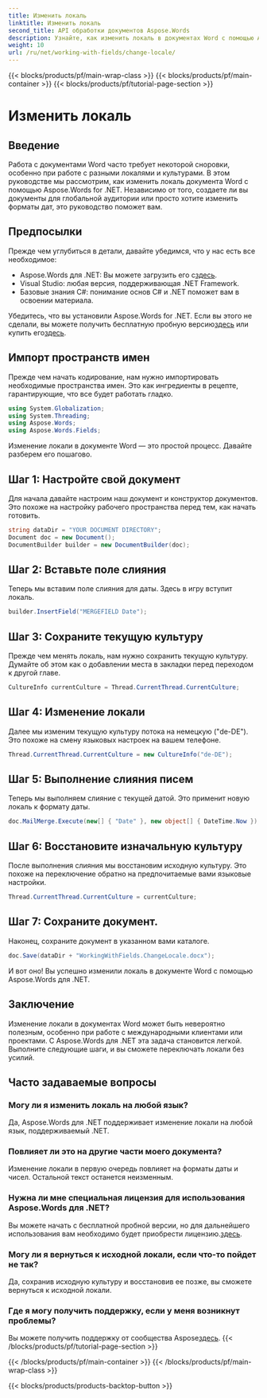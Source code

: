 ```yaml
---
title: Изменить локаль
linktitle: Изменить локаль
second_title: API обработки документов Aspose.Words
description: Узнайте, как изменить локаль в документах Word с помощью Aspose.Words для .NET с помощью этого руководства. Идеально подходит для работы с международными клиентами и проектами.
weight: 10
url: /ru/net/working-with-fields/change-locale/
---
```


{{< blocks/products/pf/main-wrap-class >}}
{{< blocks/products/pf/main-container >}}
{{< blocks/products/pf/tutorial-page-section >}}

# Изменить локаль

## Введение

Работа с документами Word часто требует некоторой сноровки, особенно при работе с разными локалями и культурами. В этом руководстве мы рассмотрим, как изменить локаль документа Word с помощью Aspose.Words for .NET. Независимо от того, создаете ли вы документы для глобальной аудитории или просто хотите изменить форматы дат, это руководство поможет вам.

## Предпосылки

Прежде чем углубиться в детали, давайте убедимся, что у нас есть все необходимое:

-  Aspose.Words для .NET: Вы можете загрузить его с[здесь](https://releases.aspose.com/words/net/).
- Visual Studio: любая версия, поддерживающая .NET Framework.
- Базовые знания C#: понимание основ C# и .NET поможет вам в освоении материала.

 Убедитесь, что вы установили Aspose.Words for .NET. Если вы этого не сделали, вы можете получить бесплатную пробную версию[здесь](https://releases.aspose.com/) или купить его[здесь](https://purchase.aspose.com/buy).

## Импорт пространств имен

Прежде чем начать кодирование, нам нужно импортировать необходимые пространства имен. Это как ингредиенты в рецепте, гарантирующие, что все будет работать гладко.

```csharp
using System.Globalization;
using System.Threading;
using Aspose.Words;
using Aspose.Words.Fields;
```

Изменение локали в документе Word — это простой процесс. Давайте разберем его пошагово.

## Шаг 1: Настройте свой документ

Для начала давайте настроим наш документ и конструктор документов. Это похоже на настройку рабочего пространства перед тем, как начать готовить.

```csharp
string dataDir = "YOUR DOCUMENT DIRECTORY";
Document doc = new Document();
DocumentBuilder builder = new DocumentBuilder(doc);
```

## Шаг 2: Вставьте поле слияния

Теперь мы вставим поле слияния для даты. Здесь в игру вступит локаль.

```csharp
builder.InsertField("MERGEFIELD Date");
```

## Шаг 3: Сохраните текущую культуру

Прежде чем менять локаль, нам нужно сохранить текущую культуру. Думайте об этом как о добавлении места в закладки перед переходом к другой главе.

```csharp
CultureInfo currentCulture = Thread.CurrentThread.CurrentCulture;
```

## Шаг 4: Изменение локали

Далее мы изменим текущую культуру потока на немецкую ("de-DE"). Это похоже на смену языковых настроек на вашем телефоне.

```csharp
Thread.CurrentThread.CurrentCulture = new CultureInfo("de-DE");
```

## Шаг 5: Выполнение слияния писем

Теперь мы выполняем слияние с текущей датой. Это применит новую локаль к формату даты.

```csharp
doc.MailMerge.Execute(new[] { "Date" }, new object[] { DateTime.Now });
```

## Шаг 6: Восстановите изначальную культуру

После выполнения слияния мы восстановим исходную культуру. Это похоже на переключение обратно на предпочитаемые вами языковые настройки.

```csharp
Thread.CurrentThread.CurrentCulture = currentCulture;
```

## Шаг 7: Сохраните документ.

Наконец, сохраните документ в указанном вами каталоге.

```csharp
doc.Save(dataDir + "WorkingWithFields.ChangeLocale.docx");
```

И вот оно! Вы успешно изменили локаль в документе Word с помощью Aspose.Words для .NET.

## Заключение

Изменение локали в документах Word может быть невероятно полезным, особенно при работе с международными клиентами или проектами. С Aspose.Words для .NET эта задача становится легкой. Выполните следующие шаги, и вы сможете переключать локали без усилий.

## Часто задаваемые вопросы

### Могу ли я изменить локаль на любой язык?
Да, Aspose.Words для .NET поддерживает изменение локали на любой язык, поддерживаемый .NET.

### Повлияет ли это на другие части моего документа?
Изменение локали в первую очередь повлияет на форматы даты и чисел. Остальной текст останется неизменным.

### Нужна ли мне специальная лицензия для использования Aspose.Words для .NET?
 Вы можете начать с бесплатной пробной версии, но для дальнейшего использования вам необходимо будет приобрести лицензию.[здесь](https://purchase.aspose.com/buy).

### Могу ли я вернуться к исходной локали, если что-то пойдет не так?
Да, сохранив исходную культуру и восстановив ее позже, вы сможете вернуться к исходной локали.

### Где я могу получить поддержку, если у меня возникнут проблемы?
 Вы можете получить поддержку от сообщества Aspose[здесь](https://forum.aspose.com/c/words/8).
{{< /blocks/products/pf/tutorial-page-section >}}

{{< /blocks/products/pf/main-container >}}
{{< /blocks/products/pf/main-wrap-class >}}

{{< blocks/products/products-backtop-button >}}
